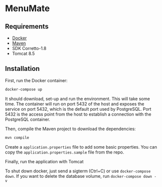 # MenuMate

## Requirements
- [Docker](https://www.docker.com/)
- [Maven](https://maven.apache.org/)
- SDK Corretto-1.8
- Tomcat 8.5


## Installation
First, run the Docker container:
```sh
docker-compose up
```
It should download, set-up and run the environment. This will take some time. The container will run on port 5432 of the host and exposes the service on port 5432, which is the default port used by PostgreSQL. Port 5432 is the access point from the host to establish a connection with the PostgreSQL container.

Then, compile the Maven project to download the dependencies:
```sh
mvn compile
```

Create a `application.properties` file to add some basic properties. You can copy the `application.properties.sample` file from the repo. 

Finally, run the application with Tomcat

To shut down docker, just send a sigterm (Ctrl+C) or use `docker-compose down`. If you want to delete the database volume, run `docker-compose down -v`